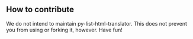 ## How to contribute

We do not intend to maintain py-list-html-translator.  This does not prevent you from using or forking it, however.  Have fun!
